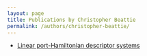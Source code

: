 ```yaml
---
layout: page
title: Publications by Christopher Beattie
permalink: /authors/christopher-beattie/
---
```


- [Linear port-Hamiltonian descriptor systems](../../linear-port-hamiltonian-descriptor-systems)

